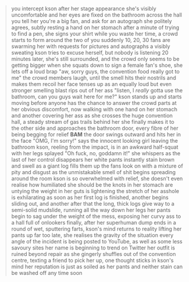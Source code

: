 >you intercept kson after her stage appearance
>she's visibly uncomfortable and her eyes are fixed on the bathroom across the hall
>you tell her you're a big fan, and ask for an autograph
>she politely agrees, subtly resting a hand on her stomach
>after a minute of trying to find a pen, she signs your shirt
>while you waste her time, a crowd starts to form around the two of you
>suddenly 10, 20, 30 fans are swarming her with requests for pictures and autographs
>a visibly sweating kson tries to excuse herself, but nobody is listening
>20 minutes later, she's still surrounded, and the crowd only seems to be getting bigger
>when she squats down to sign a female fan's shoe, she lets off a loud brap
>"aw, sorry guys, the convention food really got to me"
>the crowd members laugh, until the smell hits their nostrils and makes them recoil 
>her face tenses up as an equally loud but even stronger smelling blast rips out of her ass
>"listen, I *really* gotta use the bathroom, can you guys wait here for me?"
>kson stands up and starts moving before anyone has the chance to answer
>the crowd parts at her obvious discomfort, now walking with one hand on her stomach and another covering her ass
>as she crosses the huge convention hall, a steady stream of gas trails behind her
>she finally makes it to the other side and approaches the bathroom door, every fibre of her being begging for relief
>**BAM**
>the door swings outward and hits her in the face
>"OMG, I'm sorry!" says the innocent looking girl leaving the bathroom
>kson, reeling from the impact, is in an awkward half-squat with her legs splayed
>"Oh fuck, no, goddamn it!" she whispers as the last of her control disappears
>her white pants instantly stain brown and swell as a giant log fills them up
>the fans look on with a mixture of pity and disgust as the unmistakable smell of shit begins spreading around the room
>kson is so overwhelmed with relief, she doesn't even realise how humiliated she should be
>the knots in her stomach are untying
>the weight in her guts is lightening
>the stretch of her asshole is exhilarating
>as soon as her first log is finished, another begins sliding out, and another after that
>the long, thick logs give way to a semi-solid mudslide, running all the way down her legs
>her pants begin to sag under the weight of the mess, exposing her curvy ass to a hall full of onlookers
>finally, after her superhuman dump ends in a round of wet, sputtering farts, kson's mind returns to reality
>lifting her pants up far too late, she realises the gravity of the situation
>every angle of the incident is being posted to YouTube, as well as some less savoury sites
>her name is beginning to trend on Twitter
>her outfit is ruined beyond repair
>as she gingerly shuffles out of the convention centre, texting a friend to pick her up, one thought sticks in kson's mind
>her reputation is just as soiled as her pants
>and neither stain can be washed off any time soon

